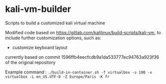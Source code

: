 # kali-vm-builder
Scripts to build a customized kali virtual machine

Modified code based on https://gitlab.com/kalilinux/build-scripts/kali-vm, to include further customization options, such as:
  - customize keyboard layout
  
 currently based on commit 1596ffb4eecfcdb9a1da533777ec94763a923f36 of the original repository

Example command : `./build-in-container.sh -f virtualbox -s 100 -v virtualbox -L en_US.UTF-8 -Z Europe/Paris -K fr`